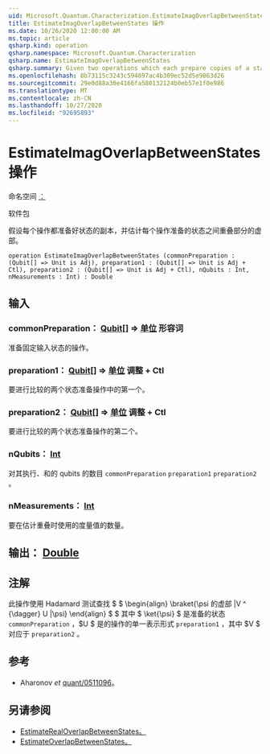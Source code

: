 ```yaml
---
uid: Microsoft.Quantum.Characterization.EstimateImagOverlapBetweenStates
title: EstimateImagOverlapBetweenStates 操作
ms.date: 10/26/2020 12:00:00 AM
ms.topic: article
qsharp.kind: operation
qsharp.namespace: Microsoft.Quantum.Characterization
qsharp.name: EstimateImagOverlapBetweenStates
qsharp.summary: Given two operations which each prepare copies of a state, estimates the imaginary part of the overlap between the states prepared by each operation.
ms.openlocfilehash: 8b73115c3243c594897ac4b309ec52d5e9863d26
ms.sourcegitcommit: 29e0d88a30e4166fa580132124b0eb57e1f0e986
ms.translationtype: MT
ms.contentlocale: zh-CN
ms.lasthandoff: 10/27/2020
ms.locfileid: "92695893"
---
```

# <a name="estimateimagoverlapbetweenstates-operation"></a>EstimateImagOverlapBetweenStates 操作

命名空间 [：](xref:Microsoft.Quantum.Characterization)

软件包 [](https://nuget.org/packages/)


假设每个操作都准备好状态的副本，并估计每个操作准备的状态之间重叠部分的虚部。

```qsharp
operation EstimateImagOverlapBetweenStates (commonPreparation : (Qubit[] => Unit is Adj), preparation1 : (Qubit[] => Unit is Adj + Ctl), preparation2 : (Qubit[] => Unit is Adj + Ctl), nQubits : Int, nMeasurements : Int) : Double
```


## <a name="input"></a>输入

### <a name="commonpreparation--qubit--unit-adj"></a>commonPreparation： [Qubit](xref:microsoft.quantum.lang-ref.qubit)[] => [单位](xref:microsoft.quantum.lang-ref.unit) 形容词

准备固定输入状态的操作。


### <a name="preparation1--qubit--unit-adj--ctl"></a>preparation1： [Qubit](xref:microsoft.quantum.lang-ref.qubit)[] => [单位](xref:microsoft.quantum.lang-ref.unit) 调整 + Ctl

要进行比较的两个状态准备操作中的第一个。


### <a name="preparation2--qubit--unit-adj--ctl"></a>preparation2： [Qubit](xref:microsoft.quantum.lang-ref.qubit)[] => [单位](xref:microsoft.quantum.lang-ref.unit) 调整 + Ctl

要进行比较的两个状态准备操作的第二个。


### <a name="nqubits--int"></a>nQubits： [Int](xref:microsoft.quantum.lang-ref.int)

对其执行、和的 qubits 的数目 `commonPreparation` `preparation1` `preparation2` 。


### <a name="nmeasurements--int"></a>nMeasurements： [Int](xref:microsoft.quantum.lang-ref.int)

要在估计重叠时使用的度量值的数量。



## <a name="output--double"></a>输出： [Double](xref:microsoft.quantum.lang-ref.double)



## <a name="remarks"></a>注解

此操作使用 Hadamard 测试查找 $ $ \begin{align} \braket{\psi 的虚部 |V ^ {\dagger} U |\psi} \end{align} $ $ 其中 $ \ket{\psi} $ 是准备的状态 `commonPreparation` ，$U $ 是的操作的单一表示形式 `preparation1` ，其中 $V $ 对应于 `preparation2` 。

## <a name="references"></a>参考

- Aharonov *et* [quant/0511096](https://arxiv.org/abs/quant-ph/0511096)。

## <a name="see-also"></a>另请参阅

- [EstimateRealOverlapBetweenStates。](xref:Microsoft.Quantum.Characterization.EstimateRealOverlapBetweenStates)
- [EstimateOverlapBetweenStates。](xref:Microsoft.Quantum.Characterization.EstimateOverlapBetweenStates)